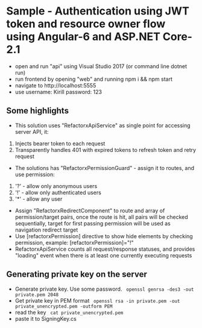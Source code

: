 # Sample - Authentication using JWT token and resource owner flow using Angular-6 and ASP.NET Core-2.1

- open and run "api" using Visual Studio 2017 (or command line dotnet run)
- run frontend by opening "web" and running npm i && npm start
- navigate to http://localhost:5555
- use username: Kirill password: 123

## Some highlights

- This solution uses "RefactorxApiService" as single point for accessing server API, it:
1. Injects bearer token to each request
2. Transparently handles 401 with expired tokens to refresh token and retry request
- The solutions has "RefactorxPermissionGuard" - assign it to routes, and use permission:
1. '?' - allow only anonymous users
2. '!' - allow only authenticated users
3. '*' - allow any user
- Assign "RefactorxRedirectComponent" to route and array of permission/target pairs, once the route is hit, all pairs will be checked sequentially, target for first passing permission will be used as navigation redirect target
- Use [refactorxPermission] directive to show hide elements by checking permission, example: [refactorxPermission]="!"
- RefactorxApiService counts all request/response statuses, and provides "loading" event when there is at least one currently executing requests

## Generating private key on the server

- Generate private key. Use some password.
``` openssl genrsa -des3 -out private.pem 2048```
- Get private key in PEM format
``` openssl rsa -in private.pem -out private_unencrypted.pem -outform PEM```
- read the key 
``` cat private_unencrypted.pem```
- paste it to SigningKey.cs
